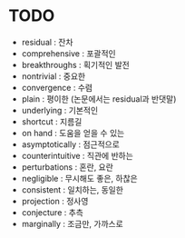 # TODO

- residual : 잔차
- comprehensive : 포괄적인
- breakthroughs : 획기적인 발전
- nontrivial : 중요한
- convergence : 수렴
- plain : 평이한 (논문에서는 residual과 반댓말)
- underlying : 기본적인
- shortcut : 지름길
- on hand : 도움을 얻을 수 있는
- asymptotically : 점근적으로
- counterintuitive : 직관에 반하는
- perturbations : 혼란, 요란
- negligible : 무시해도 좋은, 하찮은
- consistent : 일치하는, 동일한
- projection : 정사영
- conjecture : 추측
- marginally : 조금만, 가까스로